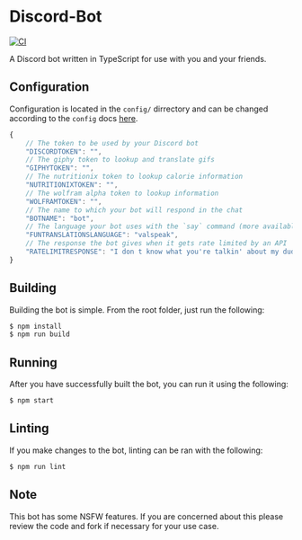 # Discord-Bot

[![CI](https://github.com/Racer159/discord-bot/actions/workflows/main.yml/badge.svg)](https://github.com/Racer159/discord-bot/actions/workflows/main.yml)

A Discord bot written in TypeScript for use with you and your friends.

## Configuration

Configuration is located in the `config/` dirrectory and can be changed according to the `config` docs [here](https://www.npmjs.com/package/config).

```js
{
    // The token to be used by your Discord bot
    "DISCORDTOKEN": "",
    // The giphy token to lookup and translate gifs
    "GIPHYTOKEN": "",
    // The nutritionix token to lookup calorie information
    "NUTRITIONIXTOKEN": "",
    // The wolfram alpha token to lookup information
    "WOLFRAMTOKEN": "",
    // The name to which your bot will respond in the chat
    "BOTNAME": "bot",
    // The language your bot uses with the `say` command (more available here: https://funtranslations.com/api/)
    "FUNTRANSLATIONSLANGUAGE": "valspeak",
    // The response the bot gives when it gets rate limited by an API
    "RATELIMITRESPONSE": "I don t know what you're talkin' about my dude! Get back to me in an hour!"
}
```

## Building

Building the bot is simple.  From the root folder, just run the following:

```bash
$ npm install
$ npm run build
```

## Running

After you have successfully built the bot, you can run it using the following:

```bash
$ npm start
```

## Linting

If you make changes to the bot, linting can be ran with the following:

```bash
$ npm run lint
```

## Note

This bot has some NSFW features.  If you are concerned about this please review the code and fork if necessary for your use case.
